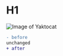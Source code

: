 # H1
![Image of Yaktocat](https://octodex.github.com/images/yaktocat.png)
```diff
- before
unchanged
+ after
```
